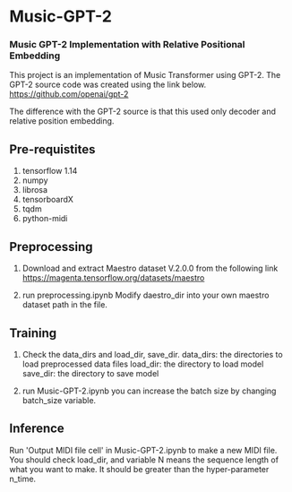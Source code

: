 # Music-GPT-2
### Music GPT-2 Implementation with Relative Positional Embedding

This project is an implementation of Music Transformer using GPT-2.
The GPT-2 source code was created using the link below.
https://github.com/openai/gpt-2

The difference with the GPT-2 source is that this used only decoder and relative position embedding.

## Pre-requistites
1. tensorflow 1.14
2. numpy
3. librosa
4. tensorboardX
5. tqdm
6. python-midi

## Preprocessing
1. Download and extract Maestro dataset V.2.0.0 from the following link
https://magenta.tensorflow.org/datasets/maestro

2. run preprocessing.ipynb
Modify daestro_dir into your own maestro dataset path in the file.

## Training

1. Check the data_dirs and load_dir, save_dir.
data_dirs: the directories to load preprocessed data files
load_dir: the directory to load model
save_dir: the directory to save model

2. run Music-GPT-2.ipynb
you can increase the batch size by changing batch_size variable.

## Inference

Run 'Output MIDI file cell' in Music-GPT-2.ipynb to make a new MIDI file.
You should check load_dir, and variable N means the sequence length of what you want to make. It should be greater than the hyper-parameter n_time.


 

